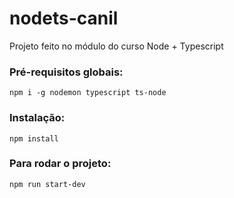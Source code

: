 # nodets-canil
Projeto feito no módulo do curso Node + Typescript

### Pré-requisitos globais:
`npm i -g nodemon typescript ts-node`

### Instalação:
`npm install`

### Para rodar o projeto: 
`npm run start-dev`
